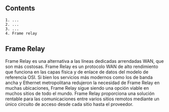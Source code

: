 
## Contents

	1. ...
	2. ...
	3. ...
	4. Frame relay

## Frame Relay
Frame Relay es una alternativa a las líneas dedicadas arrendadas WAN, que son más costosas. Frame Relay es un protocolo WAN de alto rendimiento que funciona en las capas física y de enlace de datos del modelo de referencia OSI. Si bien los servicios más modernos como los de banda ancha y Ethernet metropolitana redujeron la necesidad de Frame Relay en muchas ubicaciones, Frame Relay sigue siendo una opción viable en muchos sitios de todo el mundo. Frame Relay proporciona una solución rentable para las comunicaciones entre varios sitios remotos mediante un único circuito de acceso desde cada sitio hasta el proveedor.
